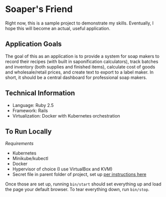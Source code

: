 # Soaper's Friend

Right now, this is a sample project to demonstrate my skills. Eventually, I hope this will become an actual, useful application.

## Application Goals

The goal of this as an application is to provide a system for soap makers to record their recipes (with built in saponification calculators), track batches and inventory (both supplies and finished items), calculate cost of goods and wholesale/retail prices, and create text to export to a label maker. In short, it should be a central dashboard for professional soap makers.

## Technical Information

* Language: Ruby 2.5
* Framework: Rails
* Virtualization: Docker with Kubernetes orchestration

## To Run Locally

*Requirements*

* Kubernetes
* Minikube/kubectl
* Docker
* Hypervisor of choice (I use VirtualBox and KVM)
* Secret file in parent folder of project, set up [per instructions here](https://www.engineyard.com/blog/kubernetes-tutorial-running-a-rails-app-in-kubernetes)

Once those are set up, running `bin/start` should set everything up and load the page your default browser. To tear everything down, run `bin/stop`.
